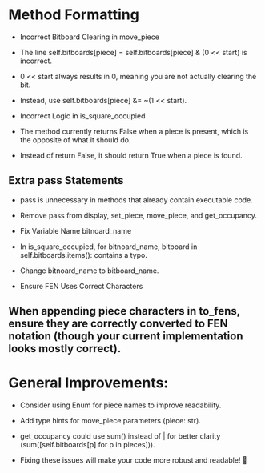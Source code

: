 
# Method Formatting

- Incorrect Bitboard Clearing in move_piece

- The line self.bitboards[piece] = self.bitboards[piece] & (0 << start) is incorrect.

- 0 << start always results in 0, meaning you are not actually clearing the bit.

- Instead, use self.bitboards[piece] &= ~(1 << start).

- Incorrect Logic in is_square_occupied

- The method currently returns False when a piece is present, which is the opposite of what it should do.

- Instead of return False, it should return True when a piece is found.

## Extra pass Statements

- pass is unnecessary in methods that already contain executable code.

- Remove pass from display, set_piece, move_piece, and get_occupancy.

- Fix Variable Name bitnoard_name

- In is_square_occupied, for bitnoard_name, bitboard in self.bitboards.items(): contains a typo.

- Change bitnoard_name to bitboard_name.

- Ensure FEN Uses Correct Characters

## When appending piece characters in to_fens, ensure they are correctly converted to FEN notation (though your current implementation looks mostly correct).

# General Improvements:
- Consider using Enum for piece names to improve readability.

- Add type hints for move_piece parameters (piece: str).

- get_occupancy could use sum() instead of | for better clarity (sum([self.bitboards[p] for p in pieces])).

- Fixing these issues will make your code more robust and readable! 🚀